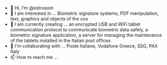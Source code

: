 - 👋 Hi, I’m @estrusom
- 👀 I am interested in ... Biometric signature systems, PDF manipulation, text, graphics and objects of the cos
- 🌱 I am currently creating ... an encrypted USB and WiFi tablet communication protocol to communicate biometric data safely, a biometric signature application, a server for managing the maintenance of the tablets installed in the Italian post offices
- 💞️ I'm collaborating with ... Poste Italiane, Vodafone Greece, SSG, PAX Italy
- 📫 How to reach me ...

<!---
estrusom/estrusom is a ✨ special ✨ repository because its `README.md` (this file) appears on your GitHub profile.
You can click the Preview link to take a look at your changes.
--->
